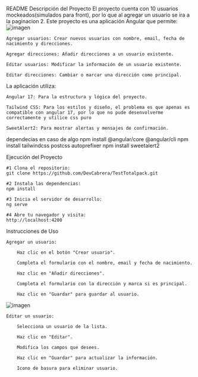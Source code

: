 README
Descripción del Proyecto
El proyecto cuenta con 10 usuarios mockeados(simulados para front), por lo que al agregar un usuario se ira a la paginacion 2.
Este proyecto es una aplicación Angular que permite:
![imagen](https://github.com/user-attachments/assets/14cc5110-f70d-44a7-b05e-31a84f3daac9)


    Agregar usuarios: Crear nuevos usuarios con nombre, email, fecha de nacimiento y direcciones.

    Agregar direcciones: Añadir direcciones a un usuario existente.

    Editar usuarios: Modificar la información de un usuario existente.

    Editar direcciones: Cambiar o marcar una dirección como principal.

La aplicación utiliza:

    Angular 17: Para la estructura y lógica del proyecto.

    Tailwind CSS: Para los estilos y diseño, el problema es que apenas es compatible con angular 17, por lo que no pude desenvolverme correctamente y utilice css puro

    SweetAlert2: Para mostrar alertas y mensajes de confirmación.
    
dependecias en caso de algo
npm install @angular/core @angular/cli
npm install tailwindcss postcss autoprefixer
npm install sweetalert2

Ejecución del Proyecto

    #1 Clona el repositorio:
    git clone https://github.com/DevCabrera/TestTotalpack.git
    
    #2 Instala las dependencias:
    npm install

    #3 Inicia el servidor de desarrollo:
    ng serve

    #4 Abre tu navegador y visita:
    http://localhost:4200
Instrucciones de Uso

    Agregar un usuario:

        Haz clic en el botón "Crear usuario".

        Completa el formulario con el nombre, email y fecha de nacimiento.

        Haz clic en "Añadir direcciones".

        Completa el formulario con la dirección y marca si es principal.

        Haz clic en "Guardar" para guardar al usuario.
![imagen](https://github.com/user-attachments/assets/87b0109e-b746-4698-987a-78fcb7411188)


    Editar un usuario:

        Selecciona un usuario de la lista.

        Haz clic en "Editar".

        Modifica los campos que desees.

        Haz clic en "Guardar" para actualizar la información.

        Icono de basura para eliminar usuario.

  
